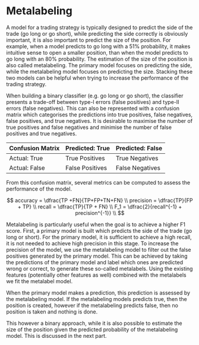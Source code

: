 # Metalabeling

A model for a trading strategy is typically designed to predict the side of the trade \(go long or go short\), while predicting the side correctly is obviously important, it is also important to predict the size of the position. For example, when a model predicts to go long with a 51% probability, it makes intuitive sense to open a smaller position, than when the model predicts to go long with an 80% probability. The estimation of the size of the position is also called metalabeling. The primary model focuses on predicting the side, while the metalabeling model focuses on predicting the size. Stacking these two models can be helpful when trying to increase the performance of the trading strategy.

When building a binary classifier \(e.g. go long or go short\), the classifier presents a trade-off between type-I errors \(false positives\) and type-II errors \(false negatives\). This can also be represented with a confusion matrix which categorises the predictions into true positives, false negatives, false positives, and true negatives. It is desirable to maximise the number of true positives and false negatives and minimise the number of false positives and true negatives.

| Confusion Matrix | Predicted: True | Predicted: False |
| :--- | :--- | :--- |
| Actual: True | True Positives | True Negatives |
| Actual: False | False Positives | False Negatives |

From this confusion matrix, several metrics can be computed to assess the performance of the model.

$$
accuracy = \dfrac{TP +FN}{TP+FP+TN+FN} \\
precision = \dfrac{TP}{FP + TP} \\
recall = \dfrac{TP}{TP + FN} \\
F_1 = \dfrac{2}{recall^{-1} + precision^{-1}} \\
$$

Metalabeling is particularly useful when the goal is to achieve a higher F1 score. First, a primary model is built which predicts the side of the trade \(go long or short\). For the primary model, it is sufficient to achieve a high recall, it is not needed to achieve high precision in this stage. To increase the precision of the model, we use the metalabeling model to filter out the false positives generated by the primary model. This can be achieved by taking the predictions of the primary model and label which ones are predicted wrong or correct, to generate these so-called metalabels. Using the existing features \(potentially other features as well\) combined with the metalabels we fit the metalabel model.

When the primary model makes a prediction, this prediction is assessed by the metalabeling model. If the metalabeling models predicts true, then the position is created, however if the metalabeling predicts false, then no position is taken and nothing is done.

This however a binary approach, while it is also possible to estimate the size of the position given the predicted probability of the metalabeling model. This is discussed in the next part.





